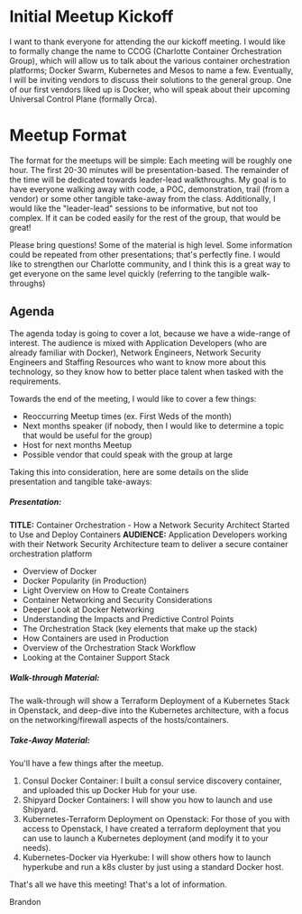 # Initial Meetup Kickoff

I want to thank everyone for attending the our kickoff meeting. I would like to formally change the name to CCOG (Charlotte Container Orchestration Group), which will allow us to talk about the various container orchestration platforms; Docker Swarm, Kubernetes and Mesos to name a few. Eventually, I will be inviting vendors to discuss their solutions to the general group. One of our first vendors liked up is Docker, who will speak about their upcoming Universal Control Plane (formally Orca).

# Meetup Format

The format for the meetups will be simple:
Each meeting will be roughly one hour. The first 20-30 minutes will be presentation-based. The remainder of the time will be dedicated towards leader-lead walkthroughs. My goal is to have everyone walking away with code, a POC, demonstration, trail (from a vendor) or some other tangible take-away from the class. Additionally, I would like the "leader-lead" sessions to be informative, but not too complex. If it can be coded easily for the rest of the group, that would be great!

Please bring questions! Some of the material is high level. Some information could be repeated from other presentations; that's perfectly fine. I would like to strengthen our Charlotte community, and I think this is a great way to get everyone on the same level quickly (referring to the tangible walk-throughs)

## Agenda

The agenda today is going to cover a lot, because we have a wide-range of interest. The audience is mixed with Application Developers (who are already familiar with Docker), Network Engineers, Network Security Engineers and Staffing Resources who want to know more about this technology, so they know how to better place talent when tasked with the requirements.

Towards the end of the meeting, I would like to cover a few things:
* Reoccurring Meetup times (ex. First Weds of the month)
* Next months speaker (if nobody, then I would like to determine a topic that would be useful for the group)
* Host for next months Meetup
* Possible vendor that could speak with the group at large

Taking this into consideration, here are some details on the slide presentation and tangible take-aways:

##### Presentation:
**TITLE:** Container Orchestration - How a Network Security Architect Started to Use and Deploy Containers
**AUDIENCE:** Application Developers working with their Network Security Architecture team to deliver a secure container orchestration platform

* Overview of Docker
* Docker Popularity (in Production)
* Light Overview on How to Create Containers
* Container Networking and Security Considerations
 * Deeper Look at Docker Networking
 * Understanding the Impacts and Predictive Control Points
* The Orchestration Stack (key elements that make up the stack)
* How Containers are used in Production
* Overview of the Orchestration Stack Workflow
* Looking at the Container Support Stack

##### Walk-through Material:
The walk-through will show a Terraform Deployment of a Kubernetes Stack in Openstack, and deep-dive into the Kubernetes architecture, with a focus on the networking/firewall aspects of the hosts/containers.

##### Take-Away Material:
You'll have a few things after the meetup.
1. Consul Docker Container: I built a consul service discovery container, and uploaded this up Docker Hub for your use.
2. Shipyard Docker Containers: I will show you how to launch and use Shipyard.
3. Kubernetes-Terraform Deployment on Openstack: For those of you with access to Openstack, I have created a terraform deployment that you can use to launch a Kubernetes deployment (and modify it to your needs).
4. Kubernetes-Docker via Hyerkube: I will show others how to launch hyperkube and run a k8s cluster by just using a standard Docker host.

That's all we have this meeting! That's a lot of information.

Brandon
